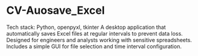 # CV-Auosave_Excel

Tech stack: Python, openpyxl, tkinter
A desktop application that automatically saves Excel files at regular intervals to prevent data loss. Designed for engineers and analysts working with sensitive spreadsheets. Includes a simple GUI for file selection and time interval configuration.

